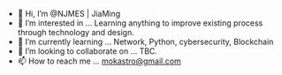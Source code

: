 - 👋 Hi, I’m @NJMES | JiaMing
- 👀 I’m interested in ... Learning anything to improve existing process through technology and design.
- 🌱 I’m currently learning ... Network, Python, cybersecurity, Blockchain
- 💞️ I’m looking to collaborate on ... TBC.
- 📫 How to reach me ... mokastro@gmail.com 

<!---
NJMES/NJMES is a ✨ special ✨ repository because its `README.md` (this file) appears on your GitHub profile.
You can click the Preview link to take a look at your changes.
--->
